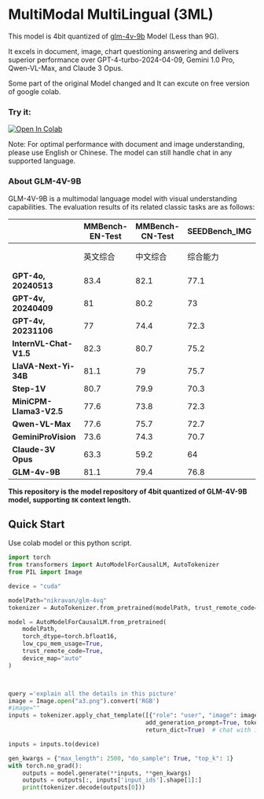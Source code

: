 
# MultiModal MultiLingual (3ML)

This model is 4bit quantized of [glm-4v-9b](https://huggingface.co/THUDM/glm-4v-9b) Model (Less than 9G). 

 It excels in document, image, chart questioning answering and delivers superior performance over GPT-4-turbo-2024-04-09, Gemini 1.0 Pro, Qwen-VL-Max, and Claude 3 Opus.

Some part of the original Model changed and It can excute on free version of google colab.
### Try it:
[![Open In Colab](https://colab.research.google.com/assets/colab-badge.svg)](https://colab.research.google.com/drive/1aZGX9f5Yw1WbiOrS3TpvPk_UJUP_yYQU?usp=sharing)

Note: For optimal performance with document and image understanding, please use English or Chinese. The model can still handle chat in any supported language.
### About GLM-4V-9B

GLM-4V-9B is a multimodal language model with visual understanding capabilities. The evaluation results of its related classic tasks are as follows:


|                         | **MMBench-EN-Test** | **MMBench-CN-Test** | **SEEDBench_IMG** | **MMStar** | **MMMU** | **MME** | **HallusionBench** | **AI2D** | **OCRBench** |
|-------------------------|---------------------|---------------------|-------------------|------------|----------|---------|--------------------|----------|--------------|
|                         | 英文综合                | 中文综合                | 综合能力              | 综合能力       | 学科综合     | 感知推理    | 幻觉性                | 图表理解     | 文字识别         |
| **GPT-4o, 20240513**    | 83.4                | 82.1                | 77.1              | 63.9       | 69.2     | 2310.3  | 55                 | 84.6     | 736          |
| **GPT-4v, 20240409**    | 81                  | 80.2                | 73                | 56         | 61.7     | 2070.2  | 43.9               | 78.6     | 656          |
| **GPT-4v, 20231106**    | 77                  | 74.4                | 72.3              | 49.7       | 53.8     | 1771.5  | 46.5               | 75.9     | 516          |
| **InternVL-Chat-V1.5**  | 82.3                | 80.7                | 75.2              | 57.1       | 46.8     | 2189.6  | 47.4               | 80.6     | 720          |
| **LlaVA-Next-Yi-34B**   | 81.1                | 79                  | 75.7              | 51.6       | 48.8     | 2050.2  | 34.8               | 78.9     | 574          |
| **Step-1V**             | 80.7                | 79.9                | 70.3              | 50         | 49.9     | 2206.4  | 48.4               | 79.2     | 625          |
| **MiniCPM-Llama3-V2.5** | 77.6                | 73.8                | 72.3              | 51.8       | 45.8     | 2024.6  | 42.4               | 78.4     | 725          |
| **Qwen-VL-Max**         | 77.6                | 75.7                | 72.7              | 49.5       | 52       | 2281.7  | 41.2               | 75.7     | 684          |
| **GeminiProVision**     | 73.6                | 74.3                | 70.7              | 38.6       | 49       | 2148.9  | 45.7               | 72.9     | 680          |
| **Claude-3V Opus**      | 63.3                | 59.2                | 64                | 45.7       | 54.9     | 1586.8  | 37.8               | 70.6     | 694          |
| **GLM-4v-9B**           | 81.1                | 79.4                | 76.8              | 58.7       | 47.2     | 2163.8  | 46.6               | 81.1     | 786          |
**This repository is the model repository of 4bit quantized of GLM-4V-9B model, supporting `8K` context length.**
## Quick Start

Use colab model or this python script.
```python
import torch
from transformers import AutoModelForCausalLM, AutoTokenizer
from PIL import Image

device = "cuda"

modelPath="nikravan/glm-4vq"
tokenizer = AutoTokenizer.from_pretrained(modelPath, trust_remote_code=True)

model = AutoModelForCausalLM.from_pretrained(
    modelPath,
    torch_dtype=torch.bfloat16,
    low_cpu_mem_usage=True,
    trust_remote_code=True,
    device_map="auto"
)



query ='explain all the details in this picture'
image = Image.open("a3.png").convert('RGB')
#image=""
inputs = tokenizer.apply_chat_template([{"role": "user", "image": image, "content": query}],
                                       add_generation_prompt=True, tokenize=True, return_tensors="pt",
                                       return_dict=True)  # chat with image mode

inputs = inputs.to(device)

gen_kwargs = {"max_length": 2500, "do_sample": True, "top_k": 1}
with torch.no_grad():
    outputs = model.generate(**inputs, **gen_kwargs)
    outputs = outputs[:, inputs['input_ids'].shape[1]:]
    print(tokenizer.decode(outputs[0]))
```
